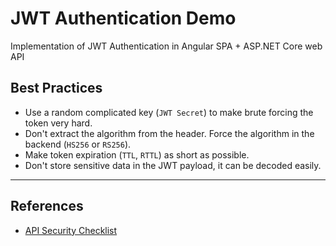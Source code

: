 # JWT Authentication Demo

Implementation of JWT Authentication in Angular SPA + ASP.NET Core web API

## Best Practices

- Use a random complicated key (`JWT Secret`) to make brute forcing the token very hard.
- Don't extract the algorithm from the header. Force the algorithm in the backend (`HS256` or `RS256`).
- Make token expiration (`TTL`, `RTTL`) as short as possible.
- Don't store sensitive data in the JWT payload, it can be decoded easily.

---

## References

- [API Security Checklist](https://github.com/shieldfy/API-Security-Checklist)
